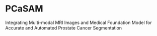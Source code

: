 # PCaSAM
Integrating Multi-modal MRI Images and Medical Foundation Model for Accurate and Automated Prostate Cancer Segmentation
